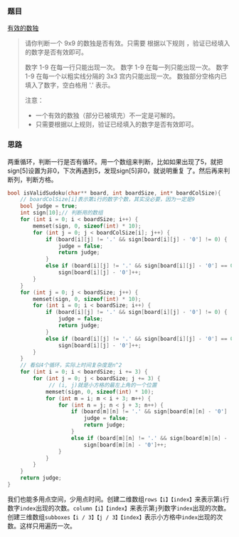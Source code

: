 ### 题目

[有效的数独](https://leetcode-cn.com/problems/valid-sudoku/)

>请你判断一个 9x9 的数独是否有效。只需要 根据以下规则 ，验证已经填入的数字是否有效即可。
>
>数字 1-9 在每一行只能出现一次。
>数字 1-9 在每一列只能出现一次。
>数字 1-9 在每一个以粗实线分隔的 3x3 宫内只能出现一次。
>数独部分空格内已填入了数字，空白格用 '.' 表示。
>
>注意：
>
>* 一个有效的数独（部分已被填充）不一定是可解的。
>* 只需要根据以上规则，验证已经填入的数字是否有效即可。

### 思路

两重循环，判断一行是否有循环。用一个数组来判断，比如如果出现了5，就把sign[5]设置为非0，下次再遇到5，发现sign[5]非0，就说明重复 了。然后再来判断列，判断方格。

```c
bool isValidSudoku(char** board, int boardSize, int* boardColSize){
    // boardColSize[i]表示第i行的数字个数，其实没必要，因为一定是9
    bool judge = true;
    int sign[10];// 判断用的数组
    for (int i = 0; i < boardSize; i++) {
        memset(sign, 0, sizeof(int) * 10);
        for (int j = 0; j < boardColSize[i]; j++) {
            if (board[i][j] != '.' && sign[board[i][j] - '0'] != 0) {
                judge = false;
                return judge;
            }
            else if (board[i][j] != '.' && sign[board[i][j] - '0'] == 0)
                sign[board[i][j] - '0']++;
        }
    }
    for (int j = 0; j < boardSize; j++) {
        memset(sign, 0, sizeof(int) * 10);
        for (int i = 0; i < boardSize; i++) {
            if (board[i][j] != '.' && sign[board[i][j] - '0'] != 0) {
                judge = false;
                return judge;
            }
            else if (board[i][j] != '.' && sign[board[i][j] - '0'] == 0)
                sign[board[i][j] - '0']++;
        }
    }
    // 看似4个循环，实际上时间复杂度是n^2
    for (int i = 0; i < boardSize; i += 3) {
        for (int j = 0; j < boardSize; j += 3) {
             // (i, j)就是小方格的最左上角的一个位置
            memset(sign, 0, sizeof(int) * 10);
            for (int m = i; m < i + 3; m++) {
                for (int n = j; n < j + 3; n++) {
                    if (board[m][n] != '.' && sign[board[m][n] - '0'] != 0) {
                        judge = false;
                        return judge;
                    }
                    else if (board[m][n] != '.' && sign[board[m][n] - '0'] == 0)
                        sign[board[m][n] - '0']++;
                }
            }
        }
    }
    return judge;
}
```

我们也能多用点空间，少用点时间。创建二维数组`rows【i】【index】`来表示第`i`行数字`index`出现的次数。`column【i】【index】`来表示第`j`列数字`index`出现的次数。创建三维数组`subboxes【i / 3】【j / 3】【index】`表示小方格中`index`出现的次数。这样只用遍历一次。

